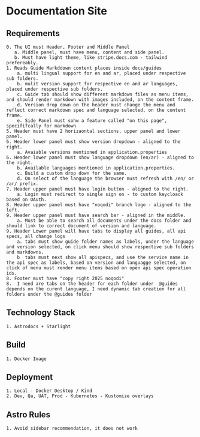 # Documentation Site

## Requirements
    0. The UI must Header, Footer and Middle Panel
       a. Middle panel, must have menu, content and side panel.
       b. Must have light theme, like stripe.docs.com - tailwind prefereably.
    1. Reads Guide Markddown content places inside docs/guides
        a. multi lingual support for en and ar, placed under respective sub folders.
        b. mulit version support for respective en and ar languages, placed under respective sub folders.
        c. Guide tab should show different markdown files as menu items, and should render markdown with images included, on the content frame.
        d. Version drop down on the header must change the menu and reflect correct markdown spec and language selected, on the content frame.
        e. Side Panel must sohw a feature called "on this page", specififcally for markdown
    5. Header must have 2 horizaontal sections, upper panel and lower panel.
    6. Header lower panel must show version dropdown - aligned to the right.
        a. Avaiable versions mentioned in application.properties
    6. Header lower panel must show language dropdown (en/ar) - aligned to the right.
        b. Available languages mentioned in application.properties.
        c. Build a custom drop down for the same.
        d. On select of the language the browser must refresh with /en/ or /ar/ prefix.
    7. Header upper panel must have login button - aligned to the right.
        a. Login must redirect to single sign on - to custom keycloack based on OAuth.
    8. Header upper panel must have "noqodi" branch logo - aligned to the left.
    9. Header upper panel must have search bar - aligned in the middle.
        a. Must be able to search all documents under the docs folder and should link to correct document of version and language.
    9. Header Lower panel will have tabs to display all guides, all api specs, all change logs
        a. tabs must show guide folder names as labels, under the language and version selected, on click menu should show respective sub folders and markdowns.
        b  tabs must next show all apispecs, and use the service name in the api spec as labels, based on version and languagge selected, on click of menu must render menu items based on open api spec operation ids.
    8. Footer must have "copy right 2025 noqodi"
    8.  I need are tabs on the header for each folder under  @guides  depends on the curent language, I need dynamic tab creation for all folders under the @guides folder

## Technology Stack
    1. Astrodocs + Starlight

## Build 
    1. Docker Image

## Deployment
    1. Local - Docker Desktop / Kind
    2. Dev, Qa, UAT, Prod - Kubernetes - Kustomize overlays

## Astro Rules
    1. Avoid sidebar recommendation, it does not work